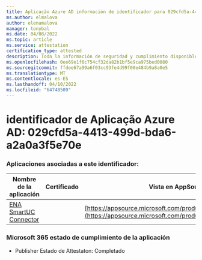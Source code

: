 ```yaml
---
title: Aplicação Azure AD información de identificador para 029cfd5a-4413-499d-bda6-a2a0a3f5e70e
ms.author: elmalova
author: elenamalova
manager: tonybal
ms.date: 04/08/2022
ms.topic: article
ms.service: attestation
certification_type: attested
description: Toda la información de seguridad y cumplimiento disponible para 029cfd5a-4413-499d-bda6-a2a0a3f5e70e.
ms.openlocfilehash: 0ee69e1f6c754cf32da82b1bf5e9ca975bed0080
ms.sourcegitcommit: ffdee67a99a6f03cc93fe4d99f00e484b9a8a0e5
ms.translationtype: MT
ms.contentlocale: es-ES
ms.lasthandoff: 04/10/2022
ms.locfileid: "64748509"
---
```

# <a name="azure-app-id-029cfd5a-4413-499d-bda6-a2a0a3f5e70e"></a>identificador de Aplicação Azure AD: 029cfd5a-4413-499d-bda6-a2a0a3f5e70e


### <a name="apps-associated-with-this-id"></a>Aplicaciones asociadas a este identificador:
| **Nombre de la aplicación** | **Certificado** | **Vista en AppSource** |
|--------------|---------------|-----------------------|
| [ENA SmartUC Connector](../forward/WA200003354.md) |  | [https://appsource.microsoft.com/product/office/WA200003354](https://appsource.microsoft.com/product/office/WA200003354) |

### <a name="microsoft-365-app-compliance-status"></a>Microsoft 365 estado de cumplimiento de la aplicación
- Publisher Estado de Attestaton: Completado
